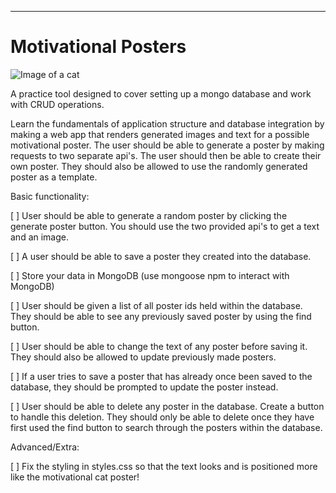 ---
# Motivational Posters


![Image of a cat](https://images-na.ssl-images-amazon.com/images/I/61flbQkpNCL._AC_SY741_.jpg)


A practice tool designed to cover setting up a mongo database and work with CRUD operations.

Learn the fundamentals of application structure and database integration by making a web app that renders generated images and text for a possible motivational poster. The user should be able to generate a poster by making requests to two separate api's. The user should then be able to create their own poster. They should also be allowed to use the randomly generated poster as a template. 

Basic functionality:

[ ] User should be able to generate a random poster by clicking the generate poster button. You should use the two provided api's to get a text and an image.

[ ] A user should be able to save a poster they created into the database.

[ ] Store your data in MongoDB (use mongoose npm to interact with MongoDB)

[ ] User should be given a list of all poster ids held within the database. They should be able to see any previously saved poster by using the find button.

[ ] User should be able to change the text of any poster before saving it. They should also be allowed to update previously made posters.

[ ] If a user tries to save a poster that has already once been saved to the database, they should be prompted to update the poster instead.

[ ] User should be able to delete any poster in the database. Create a button to handle this deletion. They should only be able to delete once they have first used the find button to search through the posters within the database.

Advanced/Extra:

[ ] Fix the styling in styles.css so that the text looks and is positioned more like the motivational cat poster!
